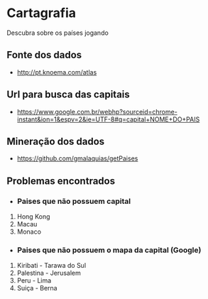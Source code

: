 # Cartagrafia
Descubra sobre os países jogando

## Fonte dos dados
* <http://pt.knoema.com/atlas>

## Url para busca das capitais
* <https://www.google.com.br/webhp?sourceid=chrome-instant&ion=1&espv=2&ie=UTF-8#q=capital+NOME+DO+PAIS>

## Mineração dos dados 
* <https://github.com/gmalaquias/getPaises>

## Problemas encontrados

* ### Paises que não possuem capital
1. Hong Kong
2. Macau
3. Monaco

* ### Paises que não possuem o mapa da capital (Google)
1.  Kiribati - Tarawa do Sul
2.  Palestina - Jerusalem
3.  Peru - Lima
4.  Suiça - Berna
